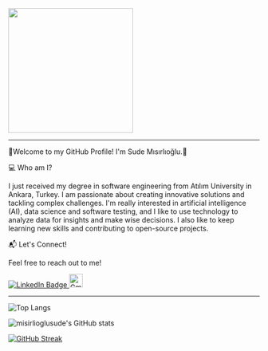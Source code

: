 <div id="header" align="left">
  <img src="https://camo.githubusercontent.com/5356611dd0958b0c65aec9a3a2cb8ef76684d164e172332f72f63b0ce027f734/68747470733a2f2f692e70696e696d672e636f6d2f6f726967696e616c732f63642f36662f32342f63643666323430643634363765373462313435323939316136333861646639392e676966" width="250"/>
</div>

---

🌟Welcome to my GitHub Profile! I'm Sude Mısırlıoğlu.🌟

💻 Who am I?

I just received my degree in software engineering from Atılım University in Ankara, Turkey. I am passionate about creating innovative solutions and tackling complex challenges. I'm really interested in artificial intelligence (AI), data science and software testing, and I like to use technology to analyze data for insights and make wise decisions. I also like to keep learning new skills and contributing to open-source projects.

📬 Let's Connect!

Feel free to reach out to me!
<div id="badges">
  <a href="https://www.linkedin.com/in/sude-misirlioglu/">
    <img src="https://img.shields.io/badge/LinkedIn-blue?style=for-the-badge&logo=linkedin&logoColor=white" alt="LinkedIn Badge"/>
  </a>
  <a href="your-youtube-URL">
    <img src="https://play-lh.googleusercontent.com/KSuaRLiI_FlDP8cM4MzJ23ml3og5Hxb9AapaGTMZ2GgR103mvJ3AAnoOFz1yheeQBBI" alt="Gmail Badge" width="27"/>
  </a>
</div>

---

![Top Langs](https://github-readme-stats.vercel.app/api/top-langs/?username=misirlioglusude&layout=compact&theme=dracula)


![misirlioglusude's GitHub stats](https://github-readme-stats.vercel.app/api?username=misirlioglusude&show_icons=true&theme=dracula)


[![GitHub Streak](https://streak-stats.demolab.com?user=misirlioglusude&theme=dracula)](https://git.io/streak-stats)


